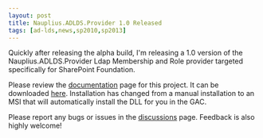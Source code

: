 ```yaml
---
layout: post
title: Nauplius.ADLDS.Provider 1.0 Released
tags: [ad-lds,news,sp2010,sp2013]
---
```


Quickly after releasing the alpha build, I'm releasing a 1.0 version of the Nauplius.ADLDS.Provider Ldap Membership and Role provider targeted specifically for SharePoint Foundation.

Please review the [documentation](http://sharepointadlds.codeplex.com/wikipage?title=Nauplius.ADLDS.Provider&referringTitle=Documentation) page for this project.  It can be downloaded [here](http://sharepointadlds.codeplex.com/releases/view/102948).  Installation has changed from a manual installation to an MSI that will automatically install the DLL for you in the GAC.

Please report any bugs or issues in the [discussions](http://sharepointadlds.codeplex.com/discussions) page.  Feedback is also highly welcome!